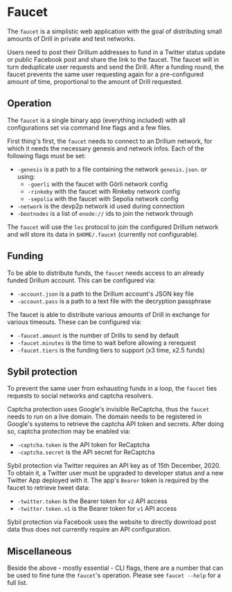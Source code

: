 # Faucet

The `faucet` is a simplistic web application with the goal of distributing small amounts of Drill in private and test networks.

Users need to post their Drillum addresses to fund in a Twitter status update or public Facebook post and share the link to the faucet. The faucet will in turn deduplicate user requests and send the Drill. After a funding round, the faucet prevents the same user requesting again for a pre-configured amount of time, proportional to the amount of Drill requested.

## Operation

The `faucet` is a single binary app (everything included) with all configurations set via command line flags and a few files.

First thing's first, the `faucet` needs to connect to an Drillum network, for which it needs the necessary genesis and network infos. Each of the following flags must be set:

- `-genesis` is a path to a file containing the network `genesis.json`. or using:
  - `-goerli` with the faucet with Görli network config
  - `-rinkeby` with the faucet with Rinkeby network config
  - `-sepolia` with the faucet with Sepolia network config
- `-network` is the devp2p network id used during connection
- `-bootnodes` is a list of `enode://` ids to join the network through

The `faucet` will use the `les` protocol to join the configured Drillum network and will store its data in `$HOME/.faucet` (currently not configurable).

## Funding

To be able to distribute funds, the `faucet` needs access to an already funded Drillum account. This can be configured via:

- `-account.json` is a path to the Drillum account's JSON key file
- `-account.pass` is a path to a text file with the decryption passphrase

The faucet is able to distribute various amounts of Drill in exchange for various timeouts. These can be configured via:

- `-faucet.amount` is the number of Drills to send by default
- `-faucet.minutes` is the time to wait before allowing a rerequest
- `-faucet.tiers` is the funding tiers to support  (x3 time, x2.5 funds)

## Sybil protection

To prevent the same user from exhausting funds in a loop, the `faucet` ties requests to social networks and captcha resolvers.

Captcha protection uses Google's invisible ReCaptcha, thus the `faucet` needs to run on a live domain. The domain needs to be registered in Google's systems to retrieve the captcha API token and secrets. After doing so, captcha protection may be enabled via:

- `-captcha.token` is the API token for ReCaptcha
- `-captcha.secret` is the API secret for ReCaptcha

Sybil protection via Twitter requires an API key as of 15th December, 2020. To obtain it, a Twitter user must be upgraded to developer status and a new Twitter App deployed with it. The app's `Bearer` token is required by the faucet to retrieve tweet data:

- `-twitter.token` is the Bearer token for `v2` API access
- `-twitter.token.v1` is the Bearer token for `v1` API access

Sybil protection via Facebook uses the website to directly download post data thus does not currently require an API configuration. 

## Miscellaneous

Beside the above - mostly essential - CLI flags, there are a number that can be used to fine tune the `faucet`'s operation. Please see `faucet --help` for a full list.